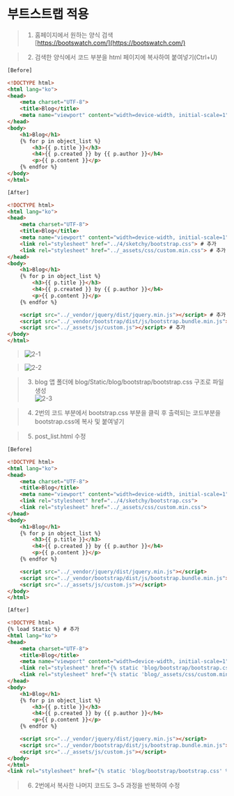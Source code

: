 # 부트스트랩 적용
> 1. 홈페이지에서 원하는 양식 검색  
[https://bootswatch.com/](https://bootswatch.com/)  

> 2. 검색한 양식에서 코드 부분을 html 페이지에 복사하여 붙여넣기(Ctrl+U)  
~~~html
[Before]

<!DOCTYPE html>
<html lang="ko">
<head>
    <meta charset="UTF-8">
    <title>Blog</title>
    <meta name="viewport" content="width=device-width, initial-scale=1">
</head>
<body>
    <h1>Blog</h1>
    {% for p in object_list %}
        <h3>{{ p.title }}</h3>
        <h4>{{ p.created }} by {{ p.author }}</h4>
        <p>{{ p.content }}</p>
    {% endfor %}
</body>
</html>

[After]

<!DOCTYPE html>
<html lang="ko">
<head>
    <meta charset="UTF-8">
    <title>Blog</title>
    <meta name="viewport" content="width=device-width, initial-scale=1">
    <link rel="stylesheet" href="../4/sketchy/bootstrap.css"> # 추가
    <link rel="stylesheet" href="../_assets/css/custom.min.css"> # 추가
</head>
<body>
    <h1>Blog</h1>
    {% for p in object_list %}
        <h3>{{ p.title }}</h3>
        <h4>{{ p.created }} by {{ p.author }}</h4>
        <p>{{ p.content }}</p>
    {% endfor %}

    <script src="../_vendor/jquery/dist/jquery.min.js"></script> # 추가
    <script src="../_vendor/bootstrap/dist/js/bootstrap.bundle.min.js"></script> # 추가
    <script src="../_assets/js/custom.js"></script> # 추가
</body>
</html>
~~~
> ![2-1](https://user-images.githubusercontent.com/48504392/79462959-2de6a880-8033-11ea-8d38-e61fc5b04944.png)  

> ![2-2](https://user-images.githubusercontent.com/48504392/79462976-350db680-8033-11ea-9c2b-1d6aa18be096.png)  

> 3. blog 앱 폴더에 blog/Static/blog/bootstrap/bootstrap.css 구조로 파일 생성  
![2-3](https://user-images.githubusercontent.com/48504392/79463340-b06f6800-8033-11ea-8837-c1f3e098c516.png)  

> 4. 2번의 코드 부분에서 bootstrap.css 부분을 클릭 후 출력되는 코드부분을 bootstrap.css에 복사 및 붙여넣기  

> 5. post_list.html 수정  
~~~html
[Before]

<!DOCTYPE html>
<html lang="ko">
<head>
    <meta charset="UTF-8">
    <title>Blog</title>
    <meta name="viewport" content="width=device-width, initial-scale=1">
    <link rel="stylesheet" href="../4/sketchy/bootstrap.css">
    <link rel="stylesheet" href="../_assets/css/custom.min.css">
</head>
<body>
    <h1>Blog</h1>
    {% for p in object_list %}
        <h3>{{ p.title }}</h3>
        <h4>{{ p.created }} by {{ p.author }}</h4>
        <p>{{ p.content }}</p>
    {% endfor %}

    <script src="../_vendor/jquery/dist/jquery.min.js"></script>
    <script src="../_vendor/bootstrap/dist/js/bootstrap.bundle.min.js"></script>
    <script src="../_assets/js/custom.js"></script>
</body>
</html>

[After]

<!DOCTYPE html>
{% load Static %} # 추가
<html lang="ko">
<head>
    <meta charset="UTF-8">
    <title>Blog</title>
    <meta name="viewport" content="width=device-width, initial-scale=1">
    <link rel="stylesheet" href="{% static 'blog/bootstrap/bootstrap.css' %}" media="screen"> # 추가
    <link rel="stylesheet" href="{% static 'blog/_assets/css/custom.min.css' %}" media="screen"> # 추가
</head>
<body>
    <h1>Blog</h1>
    {% for p in object_list %}
        <h3>{{ p.title }}</h3>
        <h4>{{ p.created }} by {{ p.author }}</h4>
        <p>{{ p.content }}</p>
    {% endfor %}

    <script src="../_vendor/jquery/dist/jquery.min.js"></script>
    <script src="../_vendor/bootstrap/dist/js/bootstrap.bundle.min.js"></script>
    <script src="../_assets/js/custom.js"></script>
</body>
</html>
<link rel="stylesheet" href="{% static 'blog/bootstrap/bootstrap.css' %}" media="screen">
~~~

> 6. 2번에서 복사한 나머지 코드도 3~5 과정을 반복하여 수정  
